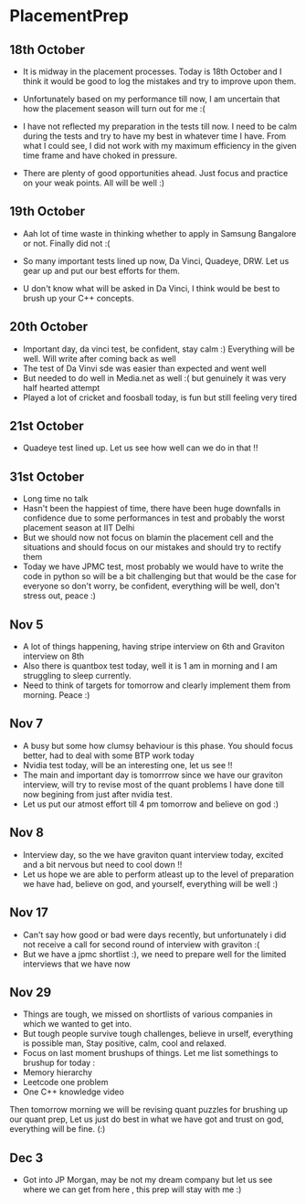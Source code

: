 # PlacementPrep

## 18th October

- It is midway in the placement processes. Today is 18th October and I think it would be good to log the mistakes and try to improve upon them.

- Unfortunately based on my performance till now, I am uncertain that how the placement season will turn out for me :(

- I have not reflected my preparation in the tests till now. I need to be calm during the tests and try to have my best in whatever time I have. From what I could see, I did not work with my maximum efficiency in the given time frame and have choked in pressure.

- There are plenty of good opportunities ahead. Just focus and practice on your weak points. All will be well :)

## 19th October

- Aah lot of time waste in thinking whether to apply in Samsung Bangalore or not. Finally did not :(

- So many important tests lined up now, Da Vinci, Quadeye, DRW. Let us gear up and put our best efforts for them.

- U don't know what will be asked in Da Vinci, I think would be best to brush up your C++ concepts.

## 20th October

- Important day, da vinci test, be confident, stay calm :) Everything will be well. Will write after coming back as well
- The test of Da Vinvi sde was easier than expected and went well
- But needed to do well in Media.net as well :( but genuinely it was very half hearted attempt
- Played a lot of cricket and foosball today, is fun but still feeling very tired
  

## 21st October

- Quadeye test lined up. Let us see how well can we do in that !!

## 31st October

- Long time no talk
- Hasn't been the happiest of time, there have been huge downfalls in confidence due to some performances in test and probably the worst placement season at IIT Delhi
- But we should now not focus on blamin the placement cell and the situations and should focus on our mistakes and should try to rectify them
- Today we have JPMC test, most probably we would have to write the code in python so will be a bit challenging but that would be the case for everyone so don't worry, be confident, everything will be well, don't stress out, peace :)


## Nov 5

- A lot of things happening, having stripe interview on 6th and Graviton interview on 8th
- Also there is quantbox test today, well it is 1 am in morning and I am struggling to sleep currently.
- Need to think of targets for tomorrow and clearly implement them from morning. Peace :)

## Nov 7

- A busy but some how clumsy behaviour is this phase. You should focus better, had to deal with some BTP work today
- Nvidia test today, will be an interesting one, let us see !!
- The main and important day is tomorrrow since we have our graviton interview, will try to revise most of the quant problems I have done till now begining from just after nvidia test.
- Let us put our atmost effort till 4 pm tomorrow and believe on god :)

## Nov 8 

- Interview day, so the we have graviton quant interview today, excited and a bit nervous but need to cool down !!
- Let us hope we are able to perform atleast up to the level of preparation we have had, believe on god, and yourself, everything will be well :)

## Nov 17

- Can't say how good or bad were days recently, but unfortunately i did not receive a call for second round of interview with graviton :(
- But we have a jpmc shortlist :), we need to prepare well for the limited interviews that we have now

## Nov 29

- Things are tough, we missed on shortlists of various companies in which we wanted to get into.
- But tough people survive tough challenges, believe in urself, everything is possible man, Stay positive, calm, cool and relaxed.
- Focus on last moment brushups of things.
Let me list somethings to brushup for today : 
- Memory hierarchy
- Leetcode one problem
- One C++ knowledge video

Then tomorrow morning we will be revising quant puzzles for brushing up our quant prep, Let us just do best in what we have got and trust on god, everything will be fine. (:)

## Dec 3

- Got into JP Morgan, may be not my dream company but let us see where we can get from here , this prep will stay with me :)
